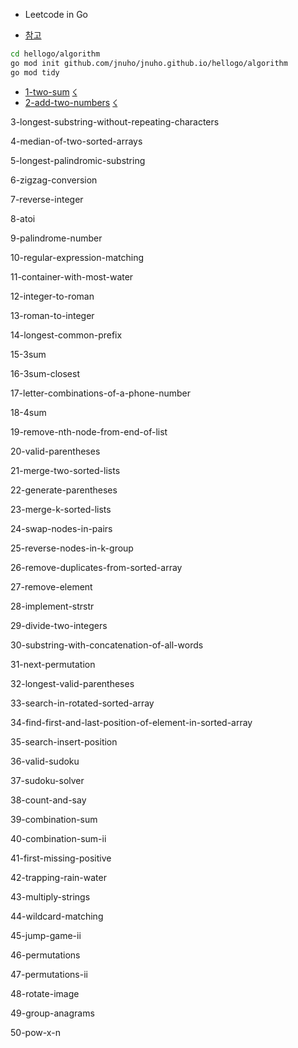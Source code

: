 
- Leetcode in Go

- [참고](https://github.com/austingebauer/go-leetcode)

```sh
cd hellogo/algorithm
go mod init github.com/jnuho/jnuho.github.io/hellogo/algorithm
go mod tidy
```

- [1-two-sum](https://raw.githubusercontent.com/jnuho/jnuho.github.io/master/hellogo/algorithm/1-two-sum/README.md) [☇](https://raw.githubusercontent.com/jnuho/jnuho.github.io/master/hellogo/algorithm/1-two-sum/solution.go)
- [2-add-two-numbers](https://raw.githubusercontent.com/jnuho/jnuho.github.io/master/hellogo/algorithm/2-add-two-numbers/README.md) [☇](https://raw.githubusercontent.com/jnuho/jnuho.github.io/master/hellogo/algorithm/2-add-two-numbers/solution.go)


3-longest-substring-without-repeating-characters

4-median-of-two-sorted-arrays

5-longest-palindromic-substring

6-zigzag-conversion

7-reverse-integer

8-atoi

9-palindrome-number

10-regular-expression-matching

11-container-with-most-water

12-integer-to-roman

13-roman-to-integer

14-longest-common-prefix

15-3sum

16-3sum-closest

17-letter-combinations-of-a-phone-number

18-4sum

19-remove-nth-node-from-end-of-list

20-valid-parentheses

21-merge-two-sorted-lists

22-generate-parentheses

23-merge-k-sorted-lists

24-swap-nodes-in-pairs

25-reverse-nodes-in-k-group

26-remove-duplicates-from-sorted-array

27-remove-element

28-implement-strstr

29-divide-two-integers

30-substring-with-concatenation-of-all-words

31-next-permutation

32-longest-valid-parentheses

33-search-in-rotated-sorted-array

34-find-first-and-last-position-of-element-in-sorted-array

35-search-insert-position

36-valid-sudoku

37-sudoku-solver

38-count-and-say

39-combination-sum

40-combination-sum-ii

41-first-missing-positive

42-trapping-rain-water

43-multiply-strings

44-wildcard-matching

45-jump-game-ii

46-permutations

47-permutations-ii

48-rotate-image

49-group-anagrams

50-pow-x-n

